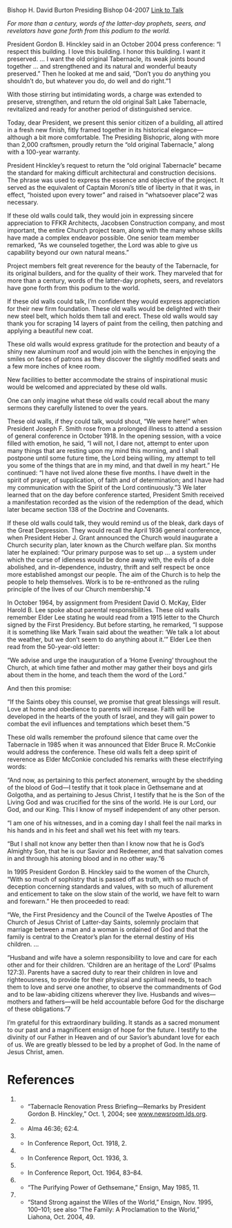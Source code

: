 Bishop H. David Burton
Presiding Bishop
04-2007
[Link to Talk](https://www.churchofjesuschrist.org/study/general-conference/2007/04/if-these-old-walls-could-talk?lang=eng)

_For more than a century, words of the latter-day prophets, seers, and revelators have gone forth from this podium to the world._

President Gordon B. Hinckley said in an October 2004 press conference: “I respect this building. I love this building. I honor this building. I want it preserved. … I want the old original Tabernacle, its weak joints bound together … and strengthened and its natural and wonderful beauty preserved.” Then he looked at me and said, “Don’t you do anything you shouldn’t do, but whatever you do, do well and do right.”1

With those stirring but intimidating words, a charge was extended to preserve, strengthen, and return the old original Salt Lake Tabernacle, revitalized and ready for another period of distinguished service.

Today, dear President, we present this senior citizen of a building, all attired in a fresh new finish, fitly framed together in its historical elegance—although a bit more comfortable. The Presiding Bishopric, along with more than 2,000 craftsmen, proudly return the “old original Tabernacle,” along with a 100-year warranty.

President Hinckley’s request to return the “old original Tabernacle” became the standard for making difficult architectural and construction decisions. The phrase was used to express the essence and objective of the project. It served as the equivalent of Captain Moroni’s title of liberty in that it was, in effect, “hoisted upon every tower” and raised in “whatsoever place”2 was necessary.

If these old walls could talk, they would join in expressing sincere appreciation to FFKR Architects, Jacobsen Construction company, and most important, the entire Church project team, along with the many whose skills have made a complex endeavor possible. One senior team member remarked, “As we counseled together, the Lord was able to give us capability beyond our own natural means.”

Project members felt great reverence for the beauty of the Tabernacle, for its original builders, and for the quality of their work. They marveled that for more than a century, words of the latter-day prophets, seers, and revelators have gone forth from this podium to the world.

If these old walls could talk, I’m confident they would express appreciation for their new firm foundation. These old walls would be delighted with their new steel belt, which holds them tall and erect. These old walls would say thank you for scraping 14 layers of paint from the ceiling, then patching and applying a beautiful new coat.

These old walls would express gratitude for the protection and beauty of a shiny new aluminum roof and would join with the benches in enjoying the smiles on faces of patrons as they discover the slightly modified seats and a few more inches of knee room.

New facilities to better accommodate the strains of inspirational music would be welcomed and appreciated by these old walls.

One can only imagine what these old walls could recall about the many sermons they carefully listened to over the years.

These old walls, if they could talk, would shout, “We were here!” when President Joseph F. Smith rose from a prolonged illness to attend a session of general conference in October 1918. In the opening session, with a voice filled with emotion, he said, “I will not, I dare not, attempt to enter upon many things that are resting upon my mind this morning, and I shall postpone until some future time, the Lord being willing, my attempt to tell you some of the things that are in my mind, and that dwell in my heart.” He continued: “I have not lived alone these five months. I have dwelt in the spirit of prayer, of supplication, of faith and of determination; and I have had my communication with the Spirit of the Lord continuously.”3 We later learned that on the day before conference started, President Smith received a manifestation recorded as the vision of the redemption of the dead, which later became section 138 of the Doctrine and Covenants.

If these old walls could talk, they would remind us of the bleak, dark days of the Great Depression. They would recall the April 1936 general conference, when President Heber J. Grant announced the Church would inaugurate a Church security plan, later known as the Church welfare plan. Six months later he explained: “Our primary purpose was to set up … a system under which the curse of idleness would be done away with, the evils of a dole abolished, and in-dependence, industry, thrift and self respect be once more established amongst our people. The aim of the Church is to help the people to help themselves. Work is to be re-enthroned as the ruling principle of the lives of our Church membership.”4

In October 1964, by assignment from President David O. McKay, Elder Harold B. Lee spoke about parental responsibilities. These old walls remember Elder Lee stating he would read from a 1915 letter to the Church signed by the First Presidency. But before starting, he remarked, “I suppose it is something like Mark Twain said about the weather: ‘We talk a lot about the weather, but we don’t seem to do anything about it.’” Elder Lee then read from the 50-year-old letter:

“We advise and urge the inauguration of a ‘Home Evening’ throughout the Church, at which time father and mother may gather their boys and girls about them in the home, and teach them the word of the Lord.”

And then this promise:

“If the Saints obey this counsel, we promise that great blessings will result. Love at home and obedience to parents will increase. Faith will be developed in the hearts of the youth of Israel, and they will gain power to combat the evil influences and temptations which beset them.”5

These old walls remember the profound silence that came over the Tabernacle in 1985 when it was announced that Elder Bruce R. McConkie would address the conference. These old walls felt a deep spirit of reverence as Elder McConkie concluded his remarks with these electrifying words:

“And now, as pertaining to this perfect atonement, wrought by the shedding of the blood of God—I testify that it took place in Gethsemane and at Golgotha, and as pertaining to Jesus Christ, I testify that he is the Son of the Living God and was crucified for the sins of the world. He is our Lord, our God, and our King. This I know of myself independent of any other person.

“I am one of his witnesses, and in a coming day I shall feel the nail marks in his hands and in his feet and shall wet his feet with my tears.

“But I shall not know any better then than I know now that he is God’s Almighty Son, that he is our Savior and Redeemer, and that salvation comes in and through his atoning blood and in no other way.”6

In 1995 President Gordon B. Hinckley said to the women of the Church, “With so much of sophistry that is passed off as truth, with so much of deception concerning standards and values, with so much of allurement and enticement to take on the slow stain of the world, we have felt to warn and forewarn.” He then proceeded to read:

“We, the First Presidency and the Council of the Twelve Apostles of The Church of Jesus Christ of Latter-day Saints, solemnly proclaim that marriage between a man and a woman is ordained of God and that the family is central to the Creator’s plan for the eternal destiny of His children. …

“Husband and wife have a solemn responsibility to love and care for each other and for their children. ‘Children are an heritage of the Lord’ (Psalms 127:3). Parents have a sacred duty to rear their children in love and righteousness, to provide for their physical and spiritual needs, to teach them to love and serve one another, to observe the commandments of God and to be law-abiding citizens wherever they live. Husbands and wives—mothers and fathers—will be held accountable before God for the discharge of these obligations.”7

I’m grateful for this extraordinary building. It stands as a sacred monument to our past and a magnificent ensign of hope for the future. I testify to the divinity of our Father in Heaven and of our Savior’s abundant love for each of us. We are greatly blessed to be led by a prophet of God. In the name of Jesus Christ, amen.

# References
1. - “Tabernacle Renovation Press Briefing—Remarks by President Gordon B. Hinckley,” Oct. 1, 2004; see www.newsroom.lds.org.
2. - Alma 46:36; 62:4.
3. - In Conference Report, Oct. 1918, 2.
4. - In Conference Report, Oct. 1936, 3.
5. - In Conference Report, Oct. 1964, 83–84.
6. - “The Purifying Power of Gethsemane,” Ensign, May 1985, 11.
7. - “Stand Strong against the Wiles of the World,” Ensign, Nov. 1995, 100–101; see also “The Family: A Proclamation to the World,” Liahona, Oct. 2004, 49.
